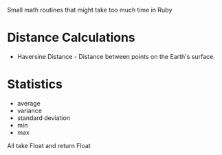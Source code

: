 Small math routines that might take too much time in Ruby 

# Distance Calculations
* Haversine Distance - Distance between points on the Earth's surface.

# Statistics
* average
* variance
* standard deviation
* min
* max

All take Float and return Float